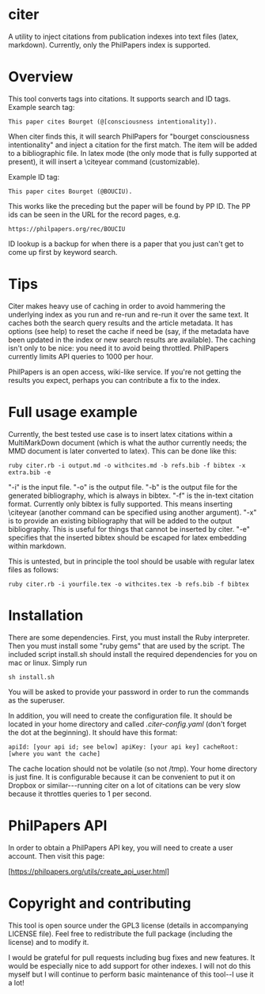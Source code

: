 # citer

A utility to inject citations from publication indexes into text files (latex, markdown). Currently, only the PhilPapers index is supported.

# Overview

This tool converts tags into citations. It supports search and ID tags.
Example search tag:

`This paper cites Bourget (@[consciousness intentionality]).`

When citer finds this, it will search PhilPapers for "bourget
consciousness intentionality" and inject a citation for the first match.
The item will be added to a bibliographic file. In latex mode (the only
mode that is fully supported at present), it will insert a \citeyear
command (customizable). 

Example ID tag:

`This paper cites Bourget (@BOUCIU).`

This works like the preceding but the paper will be found by PP ID. The PP
ids can be seen in the URL for the record pages, e.g.

`https://philpapers.org/rec/BOUCIU`

ID lookup is a backup for when there is a paper that you just can't get
to come up first by keyword search.

# Tips

Citer makes heavy use of caching in order to avoid hammering the
underlying index as you run and re-run and re-run it over the same text.
It caches both the search query results and the article metadata. It has
options (see help) to reset the cache if need be (say, if the metadata
have been updated in the index or new search results are available).
The caching isn't only to be nice: you need it to avoid being throttled.
PhilPapers currently limits API queries to 1000 per hour.

PhilPapers is an open access, wiki-like service. If you're not getting
the results you expect, perhaps you can contribute a fix to the index.


# Full usage example

Currently, the best tested use case is to insert latex citations within
a MultiMarkDown document (which is what the author currently needs; the MMD document is later converted to latex).
This can be done like this:

`ruby citer.rb -i output.md -o withcites.md -b refs.bib -f bibtex -x extra.bib -e `

"-i" is the input file. "-o" is the output file. "-b" is the output file
for the generated bibliography, which is always in bibtex. "-f" is the
in-text citation format. Currently only bibtex is fully supported. This
means inserting \citeyear (another command can be specified using another argument). "-x" is to provide an existing bibliography that will be added to the output bibliography. This is useful for things that cannot be inserted by citer. "-e" specifies that the inserted bibtex should be escaped for latex embedding within markdown.

This is untested, but in principle the tool should be usable with
regular latex files as follows:

`ruby citer.rb -i yourfile.tex -o withcites.tex -b refs.bib -f bibtex`

# Installation

There are some dependencies. First, you must install the Ruby
interpreter. Then you must install some "ruby gems" that are used by the
script. The included script install.sh should install the required
dependencies for you on mac or linux. Simply run

`sh install.sh`

You will be asked to provide your password in order to run the commands
as the superuser.

In addition, you will need to create the configuration file. It should
be located in your home directory and called *.citer-config.yaml* (don't
forget the dot at the beginning). It should have this format:

`
apiId: [your api id; see below]
apiKey: [your api key]
cacheRoot: [where you want the cache]
`

The cache location should not be volatile (so not /tmp). Your home directory is just
fine. It is configurable because it can be convenient to put it on
Dropbox or similar---running citer on a lot of citations can be very
slow because it throttles queries to 1 per second.

# PhilPapers API 

In order to obtain a PhilPapers API key, you will need to create a user
account. Then visit this page:

[https://philpapers.org/utils/create_api_user.html]

# Copyright and contributing

This tool is open source under the GPL3 license (details in
accompanying LICENSE file). Feel free to redistribute the full package
(including the license) and to modify it. 

I would be grateful for pull
requests including bug fixes and new features. It would be especially
nice to add support for other indexes. I will not do this myself but I
will continue to perform basic maintenance of this tool--I use it a lot!


